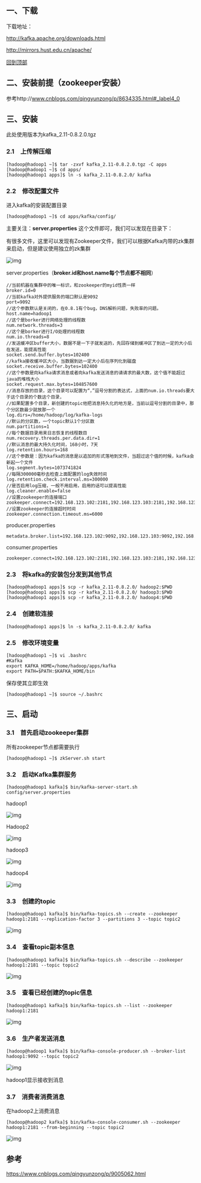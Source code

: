 ## 一、下载

下载地址：

http://kafka.apache.org/downloads.html

http://mirrors.hust.edu.cn/apache/

[回到顶部](https://www.cnblogs.com/qingyunzong/p/9005062.html#_labelTop)

## 二、安装前提（zookeeper安装）

参考http://www.cnblogs.com/qingyunzong/p/8634335.html#_label4_0

## 三、安装

此处使用版本为kafka_2.11-0.8.2.0.tgz



### 2.1　上传解压缩

```
[hadoop@hadoop1 ~]$ tar -zxvf kafka_2.11-0.8.2.0.tgz -C apps
[hadoop@hadoop1 ~]$ cd apps/
[hadoop@hadoop1 apps]$ ln -s kafka_2.11-0.8.2.0/ kafka
```



### 2.2　修改配置文件

进入kafka的安装配置目录

```
[hadoop@hadoop1 ~]$ cd apps/kafka/config/
```

主要关注：**server.properties** 这个文件即可，我们可以发现在目录下：

有很多文件，这里可以发现有Zookeeper文件，我们可以根据Kafka内带的zk集群来启动，但是建议使用独立的zk集群

![img](https://typoralim.oss-cn-beijing.aliyuncs.com/img/20210219164012.png)

server.properties（**broker.id和host.name每个节点都不相同**）

```
//当前机器在集群中的唯一标识，和zookeeper的myid性质一样
broker.id=0
//当前kafka对外提供服务的端口默认是9092
port=9092
//这个参数默认是关闭的，在0.8.1有个bug，DNS解析问题，失败率的问题。
host.name=hadoop1
//这个是borker进行网络处理的线程数
num.network.threads=3
//这个是borker进行I/O处理的线程数
num.io.threads=8
//发送缓冲区buffer大小，数据不是一下子就发送的，先回存储到缓冲区了到达一定的大小后在发送，能提高性能
socket.send.buffer.bytes=102400
//kafka接收缓冲区大小，当数据到达一定大小后在序列化到磁盘
socket.receive.buffer.bytes=102400
//这个参数是向kafka请求消息或者向kafka发送消息的请请求的最大数，这个值不能超过java的堆栈大小
socket.request.max.bytes=104857600
//消息存放的目录，这个目录可以配置为“，”逗号分割的表达式，上面的num.io.threads要大于这个目录的个数这个目录，
//如果配置多个目录，新创建的topic他把消息持久化的地方是，当前以逗号分割的目录中，那个分区数最少就放那一个
log.dirs=/home/hadoop/log/kafka-logs
//默认的分区数，一个topic默认1个分区数
num.partitions=1
//每个数据目录用来日志恢复的线程数目
num.recovery.threads.per.data.dir=1
//默认消息的最大持久化时间，168小时，7天
log.retention.hours=168
//这个参数是：因为kafka的消息是以追加的形式落地到文件，当超过这个值的时候，kafka会新起一个文件
log.segment.bytes=1073741824
//每隔300000毫秒去检查上面配置的log失效时间
log.retention.check.interval.ms=300000
//是否启用log压缩，一般不用启用，启用的话可以提高性能
log.cleaner.enable=false
//设置zookeeper的连接端口
zookeeper.connect=192.168.123.102:2181,192.168.123.103:2181,192.168.123.104:2181
//设置zookeeper的连接超时时间
zookeeper.connection.timeout.ms=6000
```

producer.properties

```
metadata.broker.list=192.168.123.102:9092,192.168.123.103:9092,192.168.123.104:9092
```

consumer.properties

```
zookeeper.connect=192.168.123.102:2181,192.168.123.103:2181,192.168.123.104:2181
```



### 2.3　将kafka的安装包分发到其他节点

```
[hadoop@hadoop1 apps]$ scp -r kafka_2.11-0.8.2.0/ hadoop2:$PWD
[hadoop@hadoop1 apps]$ scp -r kafka_2.11-0.8.2.0/ hadoop3:$PWD
[hadoop@hadoop1 apps]$ scp -r kafka_2.11-0.8.2.0/ hadoop4:$PWD
```



### 2.4　创建软连接

```
[hadoop@hadoop1 apps]$ ln -s kafka_2.11-0.8.2.0/ kafka
```



### 2.5　修改环境变量

```
[hadoop@hadoop1 ~]$ vi .bashrc 
#Kafka
export KAFKA_HOME=/home/hadoop/apps/kafka
export PATH=$PATH:$KAFKA_HOME/bin
```

保存使其立即生效

```
[hadoop@hadoop1 ~]$ source ~/.bashrc
```

## 三、启动



### 3.1　首先启动zookeeper集群

所有zookeeper节点都需要执行

```
[hadoop@hadoop1 ~]$ zkServer.sh start
```



### 3.2　启动Kafka集群服务

```
[hadoop@hadoop1 kafka]$ bin/kafka-server-start.sh config/server.properties
```

hadoop1

![img](https://typoralim.oss-cn-beijing.aliyuncs.com/img/20210219164017.png)

Hadoop2

![img](https://typoralim.oss-cn-beijing.aliyuncs.com/img/20210219164020.png)

hadoop3

![img](https://typoralim.oss-cn-beijing.aliyuncs.com/img/20210219164023.png)

hadoop4

![img](https://typoralim.oss-cn-beijing.aliyuncs.com/img/20210219164025.png)



### 3.3　创建的topic

```
[hadoop@hadoop1 kafka]$ bin/kafka-topics.sh --create --zookeeper hadoop1:2181 --replication-factor 3 --partitions 3 --topic topic2
```

![img](https://typoralim.oss-cn-beijing.aliyuncs.com/img/20210219164028.png)



### 3.4　查看topic副本信息

```
[hadoop@hadoop1 kafka]$ bin/kafka-topics.sh --describe --zookeeper hadoop1:2181 --topic topic2
```

![img](Kafka的安装.assets/1228818-20180508093738851-372829720.png)



### 3.5　查看已经创建的topic信息

```
[hadoop@hadoop1 kafka]$ bin/kafka-topics.sh --list --zookeeper hadoop1:2181
```

![img](https://typoralim.oss-cn-beijing.aliyuncs.com/img/20210219164032.png)



### 3.6　生产者发送消息

```
[hadoop@hadoop1 kafka]$ bin/kafka-console-producer.sh --broker-list hadoop1:9092 --topic topic2
```

![img](https://typoralim.oss-cn-beijing.aliyuncs.com/img/20210219164036.png)

hadoop1显示接收到消息



### 3.7　消费者消费消息

在hadoop2上消费消息

```
[hadoop@hadoop2 kafka]$ bin/kafka-console-consumer.sh --zookeeper hadoop1:2181 --from-beginning --topic topic2
```

![img](https://typoralim.oss-cn-beijing.aliyuncs.com/img/20210219164039.png)

## 参考

https://www.cnblogs.com/qingyunzong/p/9005062.html